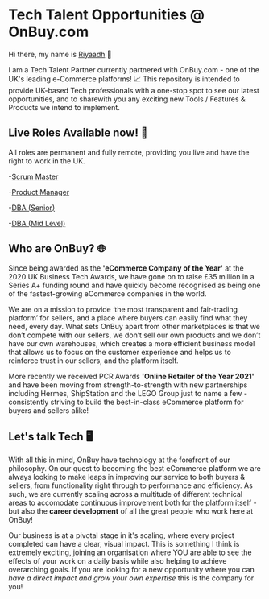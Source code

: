 # Tech Talent Opportunities @ OnBuy.com
Hi there, my name is [Riyaadh](https://www.linkedin.com/in/riyaadh-hassein/) 👋

I am a Tech Talent Partner currently partnered with OnBuy.com - one of the UK's leading e-Commerce platforms! 📈
This repository is intended to provide UK-based Tech professionals with a one-stop spot to see our latest opportunities, and to sharewith you any exciting new Tools / Features & Products we intend to implement.

## Live Roles Available now! 💼
All roles are permanent and fully remote, providing you live and have the right to work in the UK.

-[Scrum Master](https://apply.workable.com/onbuy/j/813638A28A/)

-[Product Manager](https://apply.workable.com/onbuy/j/5BEB84AAD1/)

-[DBA (Senior)](https://apply.workable.com/onbuy/j/B775C72408/)

-[DBA (Mid Level)](https://apply.workable.com/onbuy/j/2F4FB01E22/)
## Who are OnBuy? 🌐
Since being awarded as the **'eCommerce Company of the Year'** at the 2020 UK Business Tech Awards, we have gone on to raise £35 million in a Series A+ funding round and have quickly become recognised as being one of the fastest-growing eCommerce companies in the world. 

We are on a mission to provide ‘the most transparent and fair-trading platform’ for sellers, and a place where buyers can easily find what they need, every day. What sets OnBuy apart from other marketplaces is that we don’t compete with our sellers, we don’t sell our own products and we don’t have our own warehouses, which creates a more efficient business model that allows us to focus on the customer experience and helps us to reinforce trust in our sellers, and the platform itself. 

More recently we received PCR Awards **'Online Retailer of the Year 2021'** and have been moving from strength-to-strength with new partnerships including Hermes, ShipStation and the LEGO Group just to name a few - consistently striving to build the best-in-class eCommerce platform for buyers and sellers alike!

## Let's talk Tech 🖥️
With all this in mind, OnBuy have technology at the forefront of our philosophy. On our quest to becoming the best eCommerce platform we are always looking to make leaps in improving our service to both buyers & sellers, from functionality right through to performance and efficiency. As such, we are currently scaling across a multitude of different technical areas to accomodate continuous improvement both for the platform itself - but also the **career development** of all the great people who work here at OnBuy!

Our business is at a pivotal stage in it's scaling, where every project completed can have a clear, visual impact. This is something I think is extremely exciting, joining an organisation where YOU are able to see the effects of your work on a daily basis while also helping to achieve overarching goals. If you are looking for a new opportunity where you can *have a direct impact and grow your own expertise* this is the company for you!

